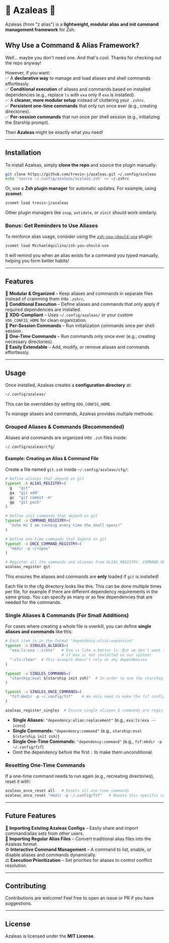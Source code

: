 # 🌺 Azaleas 🌺  

Azaleas (from "z alias") is a **lightweight, modular alias and init command management framework** for Zsh.  

## Why Use a Command & Alias Framework?  

Well... maybe you don't need one. And that's cool. Thanks for checking out the repo anyway!  

However, if you want:  
✅ A **declarative way** to manage and load aliases and shell commands effortlessly.  
✅ **Conditional execution** of aliases and commands based on installed dependencies (e.g., replace `ls` with `exa` only if `exa` is installed).  
✅ A **cleaner, more modular setup** instead of cluttering your `.zshrc`.  
✅ **Persistent one-time commands** that only run once ever (e.g., creating directories).  
✅ **Per-session commands** that run once per shell session (e.g., initializing the Starship prompt).  

Then **Azaleas** might be exactly what you need!  

---

## Installation  

To install Azaleas, simply **clone the repo** and source the plugin manually:  

```zsh
git clone https://github.com/trevin-j/azaleas.git ~/.config/azaleas
echo 'source ~/.config/azaleas/azaleas.zsh' >> ~/.zshrc
```

Or, use a **Zsh plugin manager** for automatic updates. For example, using **zcomet**:  

```zsh
zcomet load trevin-j/azaleas
```

Other plugin managers like `znap`, `antidote`, or `zinit` should work similarly.  

### Bonus: Get Reminders to Use Aliases  

To reinforce alias usage, consider using the [`zsh-you-should-use`](https://github.com/MichaelAquilina/zsh-you-should-use) plugin:  

```zsh
zcomet load MichaelAquilina/zsh-you-should-use
```

It will remind you when an alias exists for a command you typed manually, helping you form better habits!

---

## Features  

🌱 **Modular & Organized** – Keep aliases and commands in separate files instead of cramming them into `.zshrc`.  
🔀 **Conditional Execution** – Define aliases and commands that only apply if required dependencies are installed.  
📂 **XDG-Compliant** – Uses `~/.config/azaleas/` or your custom `XDG_CONFIG_HOME` for clean organization.  
🚀 **Per-Session Commands** – Run initialization commands once per shell session.  
🔄 **One-Time Commands** – Run commands only once ever (e.g., creating necessary directories).  
🔧 **Easily Extendable** – Add, modify, or remove aliases and commands effortlessly.  

---

## Usage  

Once installed, Azaleas creates a **configuration directory** at:  

```sh
~/.config/azaleas/
```

This can be overridden by setting `XDG_CONFIG_HOME`.  

To manage aliases and commands, Azaleas provides multiple methods:  

### Grouped Aliases & Commands (Recommended)  

Aliases and commands are organized into `.zsh` files inside:  

```sh
~/.config/azaleas/cfg/
```

#### Example: Creating an Alias & Command File  

Create a file named `git.zsh` inside `~/.config/azaleas/cfg/`:  

```zsh
# Define aliases that depend on git
typeset -A ALIAS_REGISTRY=(
  g   "git"
  ga  "git add"
  gc  "git commit -m"
  gp  "git push"
)

# Define init commands that depend on git
typeset -a COMMAND_REGISTRY=(
  "echo Hi I am running every time the shell opens!"
)

# Define one-time commands that depend on git
typeset -a ONCE_COMMAND_REGISTRY=(
  "mkdir -p ~/repos"
)

# Register all the commands and aliases from ALIAS_REGISTRY, COMMAND_REGISTRY, and ONCE_COMMAND_REGISTRY
azaleas_register git
```

This ensures the aliases and commands are **only** loaded if `git` is installed!  

Each file in the cfg directory looks like this. This can be done multiple times per file, for example if there are different dependency requirements in the same group. You can specify as many or as few dependencies that are needed for the commands.

### Single Aliases & Commands (For Small Additions)  

For cases where creating a whole file is overkill, you can define **single aliases and commands** like this:  

```zsh
# Each item is in the format "dependency:alias:expansion"
typeset -a SINGLES_ALIASES=(
  "exa:ls:exa --icons"   # Exa is like a better ls. But we don't want to replace the ls command
                         # if exa is not installed on our system!
  ":cls:clear"  # This example doesn't rely on any dependencies
)

typeset -a SINGLES_COMMANDS=(
  "starship:eval $(starship init zsh)"  # In order to use the starship prompt, we actually need starship installed...
)

typeset -a SINGLES_ONCE_COMMANDS=(
  "fzf:mkdir -p ~/.config/fzf"    # We only need to make the fzf config folder one time ever and only if fzf is installed.
)

azaleas_register_singles  # Ensure single aliases & commands are registered
```

- **Single Aliases:** `"dependency:alias:replacement"` (e.g., `exa:ls:exa --icons`)  
- **Single Commands:** `"dependency:command"` (e.g., `starship:eval $(starship init zsh)`)  
- **Single One-Time Commands:** `"dependency:command"` (e.g., `fzf:mkdir -p ~/.config/fzf`)  
- Omit the dependency before the first `:` to make them unconditional.  

### Resetting One-Time Commands  

If a one-time command needs to run again (e.g., recreating directories), reset it with:  

```zsh
azaleas_once_reset all   # Resets all one-time commands
azaleas_once_reset "mkdir -p ~/.config/fzf"   # Resets this specific command, it will be run again on next shell startup
```

---

## Future Features  

🚀 **Importing Existing Azaleas Configs** – Easily share and import command/alias sets from other users.  
📂 **Importing Regular Alias Files** – Convert traditional alias files into the Azaleas format.  
⚙️ **Interactive Command Management** – A command to list, enable, or disable aliases and commands dynamically.  
⚖️ **Execution Prioritization** – Set priorities for aliases to control conflict resolution.  

---

## Contributing  

Contributions are welcome! Feel free to open an issue or PR if you have suggestions.  

---

## License  

Azaleas is licensed under the **MIT License**.  

